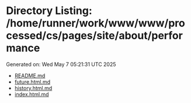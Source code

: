 # Directory Listing: /home/runner/work/www/www/processed/cs/pages/site/about/performance
Generated on: Wed May  7 05:21:31 UTC 2025

- [README.md](README.md)
- [future.html.md](future.html.md)
- [history.html.md](history.html.md)
- [index.html.md](index.html.md)
